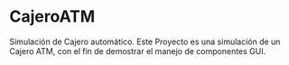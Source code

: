 # CajeroATM
Simulación de Cajero automático.
Este Proyecto es una simulación de un Cajero ATM, con el fin de demostrar el manejo de componentes GUI.
